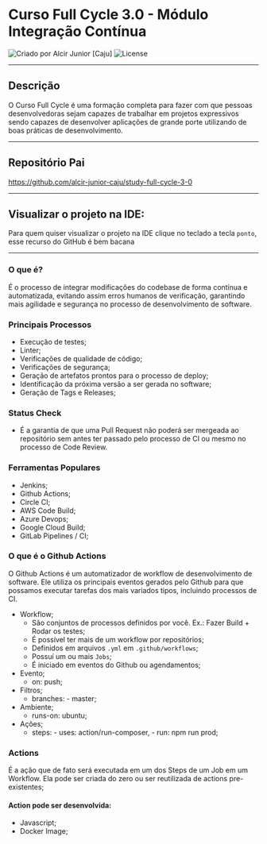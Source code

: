 # Curso Full Cycle 3.0 - Módulo Integração Contínua

<div>
    <img alt="Criado por Alcir Junior [Caju]" src="https://img.shields.io/badge/criado%20por-Alcir Junior [Caju]-%23f08700">
    <img alt="License" src="https://img.shields.io/badge/license-MIT-%23f08700">
</div>

---

## Descrição

O Curso Full Cycle é uma formação completa para fazer com que pessoas desenvolvedoras sejam capazes de trabalhar em projetos expressivos sendo capazes de desenvolver aplicações de grande porte utilizando de boas práticas de desenvolvimento.

---

## Repositório Pai
https://github.com/alcir-junior-caju/study-full-cycle-3-0

---

## Visualizar o projeto na IDE:

Para quem quiser visualizar o projeto na IDE clique no teclado a tecla `ponto`, esse recurso do GitHub é bem bacana

---
### O que é?

É o processo de integrar modificações do codebase de forma contínua e automatizada, evitando assim erros humanos de verificação, garantindo mais agilidade e segurança no processo de desenvolvimento de software.

### Principais Processos
- Execução de testes;
- Linter;
- Verificações de qualidade de código;
- Verificações de segurança;
- Geração de artefatos prontos para o processo de deploy;
- Identificação da próxima versão a ser gerada no software;
- Geração de Tags e Releases;

### Status Check
- É a garantia de que uma Pull Request não poderá ser mergeada ao repositório sem antes ter passado pelo processo de CI ou mesmo no processo de Code Review.

### Ferramentas Populares
- Jenkins;
- Github Actions;
- Circle CI;
- AWS Code Build;
- Azure Devops;
- Google Cloud Build;
- GitLab Pipelines / CI;

### O que é o Github Actions
O Github Actions é um automatizador de workflow de desenvolvimento de software. Ele utiliza os principais eventos gerados pelo Github para que possamos executar tarefas dos mais variados tipos, incluindo processos de CI.

- Workflow;
    - São conjuntos de processos definidos por você. Ex.: Fazer Build + Rodar os testes;
    - É possível ter mais de um workflow por repositórios;
    - Definidos em arquivos `.yml` em `.github/workflows`;
    - Possuí um ou mais `Jobs`;
    - É iniciado em eventos do Github ou agendamentos;
- Evento;
    - on: push;
- Filtros;
    - branches: - master;
- Ambiente;
    - runs-on: ubuntu;
- Ações;
    - steps: - uses: action/run-composer, - run: npm run prod;

### Actions
É a ação que de fato será executada em um dos Steps de um Job em um Workflow. Ela pode ser criada do zero ou ser reutilizada de actions pre-existentes;

#### Action pode ser desenvolvida:
- Javascript;
- Docker Image;

